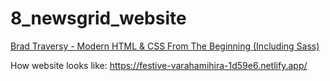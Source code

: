 # 8_newsgrid_website

[Brad Traversy - Modern HTML & CSS From The Beginning (Including Sass)](https://www.udemy.com/course/modern-html-css-from-the-beginning/)

How website looks like:
https://festive-varahamihira-1d59e6.netlify.app/

